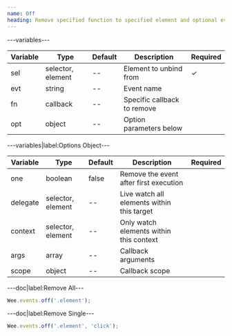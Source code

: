 ```yaml
---
name: Off
heading: Remove specified function to specified element and optional event|function
---
```


---variables---

| Variable | Type              | Default | Description                 | Required |
| -------- | ----------------- | ------- | --------------------------- | -------- |
| sel      | selector, element | --      | Element to unbind from      | &#10003; |
| evt      | string            | --      | Event name                  |          |
| fn       | callback          | --      | Specific callback to remove |          |
| opt      | object            | --      | Option parameters below     |          |

---variables|label:Options Object---

| Variable | Type              | Default | Description                                | Required |
| -------- | ----------------- | ------- | ------------------------------------------ | -------- |
| one      | boolean           | false   | Remove the event after first execution     |          |
| delegate | selector, element | --      | Live watch all elements within this target |          |
| context  | selector, element | --      | Only watch elements within this context    |          |
| args     | array             | --      | Callback arguments                         |          |
| scope    | object            | --      | Callback scope                             |          |

---doc|label:Remove All---

```javascript
Wee.events.off('.element');
```

---doc|label:Remove Single---

```javascript
Wee.events.off('.element', 'click');
```